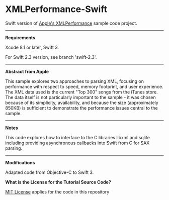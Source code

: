 # XMLPerformance-Swift
Swift version of [Apple's XMLPerformance](https://developer.apple.com/library/ios/samplecode/XMLPerformance/Introduction/Intro.html) sample code project.

---
**Requirements**

Xcode 8.1 or later, Swift 3.

For Swift 2.3 version, see branch 'swift-2.3'.

---
**Abstract from Apple**

This sample explores two approaches to parsing XML, focusing on performance with respect to speed, memory footprint, and user experience. The XML data used is the current "Top 300" songs from the iTunes store. The data itself is not particularly important to the sample - it was chosen because of its simplicity, availability, and because the size (approximately 850KB) is sufficient to demonstrate the performance issues central to the sample.

---
**Notes**

This code explores how to interface to the C libraries libxml and sqlite including providing asynchronous callbacks into Swift from C for SAX parsing.

---
**Modifications**

Adapted code from Objective-C to Swift 3.

**What is the License for the Tutorial Source Code?**

[MIT License](http://opensource.org/licenses/MIT) applies for the code in this repository
